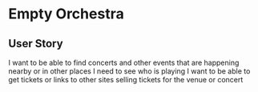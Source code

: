 # Empty Orchestra

## User Story

I want to be able to find concerts and other events that are happening nearby or in other places
I need to see who is playing
I want to be able to get tickets or links to other sites selling tickets for the venue or concert
